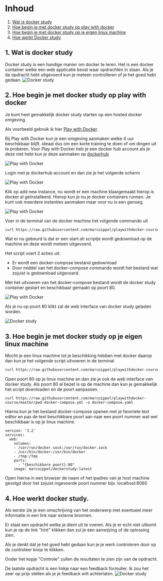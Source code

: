 # Inhoud
1. [Wat is docker study](#1-wat-is-docker-study)
2. [Hoe begin je met docker study op play with docker](#2-hoe-begin-je-met-docker-study-op-play-with-docker)
3. [Hoe begin je met docker study op je eigen linux machine](#3-hoe-begin-je-met-docker-study-op-je-eigen-linux-machine)
4. [Hoe werkt Docker study](#4-hoe-werkt-docker-study)

## 1. Wat is docker study

Docker study is een handige manier om docker te leren. Het is een docker container welke een web applicatie bevat waar opdrachten in staan. Als je de opdracht hebt uitgevoerd kun je meteen controlleren of je het goed hebt gedaan. ![Docker study](https://github.com/marcoippel/playwithdocker-course/raw/master/images/dockerstudy.PNG)

## 2. Hoe begin je met docker study op play with docker

Je kunt heel gemakkelijk docker study starten op een hosted docker omgeving.

Als voorbeeld gebruik ik hier [Play with Docker](https://labs.play-with-docker.com/).

Bij Play with Docker kun je een omgeving aanmaken welke 4 uur beschikbaar blijft. ideaal dus om een korte training te doen of om dingen uit te proberen. Voor Play with Docker heb je een docker hub account als je deze niet hebt kun je deze aanmaken op [dockerhub](https://hub.docker.com/)

![Play with Docker](https://github.com/marcoippel/playwithdocker-course/raw/master/images/playwithdocker.PNG)

Login met je dockerhub account en dan zie je het volgende scherm

![Play with Docker](https://github.com/marcoippel/playwithdocker-course/raw/master/images/playwithdocker_add_instance.PNG)

Klik op add new instance, nu wordt er een machine klaargemaakt hierop is docker al geïnstalleerd. Hierop kun je nu je docker containers runnen. Je kunt ook meerdere instanties aanmaken maar voor nu is een genoeg.

![Play with Docker](https://github.com/marcoippel/playwithdocker-course/raw/master/images/playwithdocker_new_instance.PNG)

Voer in de terminal van de docker machine het volgende commando uit
```bash
curl https://raw.githubusercontent.com/marcoippel/playwithdocker-course/master/start.sh | sh
```
Wat er nu gebeurd is dat er een start.sh scriptje wordt gedownload op de machine en deze wordt meteen uitgevoerd.

Het script voert 2 acties uit:
* Er wordt een docker-compose bestand gedownload
* Door middel van het docker-compose commando wordt het bestand wat zojuist is gedownload uitgevoerd.

Met het uitvoeren van het docker-compose bestand wordt de docker study container gestart en beschikbaar gemaakt op poort 80.

![Play with Docker](https://github.com/marcoippel/playwithdocker-course/raw/master/images/playwithdocker_sh_script.PNG)

Als je nu op poort 80 klikt zal de web interface van docker study geladen worden.

![Docker study](https://github.com/marcoippel/playwithdocker-course/raw/master/images/dockerstudy.PNG)

## 3. Hoe begin je met docker study op je eigen linux machine

Mocht je een linux machine tot je beschikking hebben met docker daarop dan kun je het volgende script uitvoeren in de terminal
```bash
curl https://raw.githubusercontent.com/marcoippel/playwithdocker-course/master/start.sh | sh
```
Open poort 80 op je linux machine en dan zie je ook de web interface van docker study. Als poort 80 al bezet is op de machine dan kun je gemakkelijk het script downloaden en de poort aanpassen.

```
curl https://raw.githubusercontent.com/marcoippel/playwithdocker-course/master/pwd-docker-compose.yml -o docker-compose.yaml
```

Hierna kun je het bestand docker-compose openen met je favoriete text editor en pas de text beschikbare poort aan naar een poort nummer wat wel beschikbaar is op je linux machine.
```
version: '3.2'
services:
  web:
    volumes:
    - /var/run/docker.sock:/var/run/docker.sock
    - /usr/bin/docker:/usr/bin/docker
    - /tmp:/tmp
    ports:
      - "{beschikbare poort}:80"
    image: marcoippel/dockerstudy:latest
```
Open hierna in een browser de naam of het ipadres van je host machine gevolgd door het zojuist ingevoerde poort nummer bijv. localhost:8080

## 4. Hoe werkt docker study.

Als eerste zie je een omschrijving van het onderwerp met eventueel meer informatie in een link naar externe bronnen.

Er staat een opdracht welke je dient uit te voeren. Als je er echt niet uitkomt kun je op de link "hint" klikken dan zul je een aanwijzing of de oplossing zien.

Als je denkt dat je het goed hebt gedaan kun je je werk controleren door op de controleer knop te klikken.

Onder het kopje "Controle" zullen de resultaten te zien zijn van de opdracht.

De laatste opdracht is een linkje naar een feedback formulier. Ik zou het zeer op prijs stellen als je je feedback wilt achterlaten.
![Docker study](https://github.com/marcoippel/playwithdocker-course/raw/master/images/dockerstudy.PNG)
